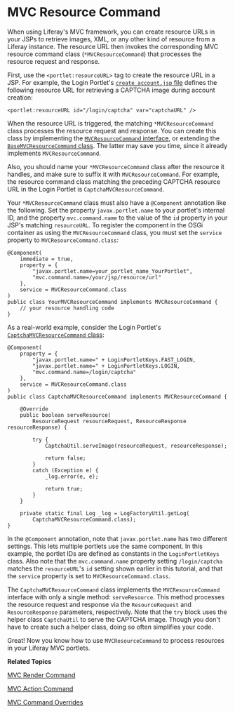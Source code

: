 # MVC Resource Command

When using Liferay's MVC framework, you can create resource URLs in your JSPs to 
retrieve images, XML, or any other kind of resource from a Liferay instance. The 
resource URL then invokes the corresponding MVC resource command class 
(`*MVCResourceCommand`) that processes the resource request and response. 

First, use the `<portlet:resourceURL>` tag to create the resource URL in a JSP. 
For example, the Login Portlet's 
[`create_account.jsp` file](https://github.com/liferay/liferay-portal/blob/master/modules/apps/foundation/login/login-web/src/main/resources/META-INF/resources/create_account.jsp) 
defines the following resource URL for retrieving a CAPTCHA image during account 
creation: 

    <portlet:resourceURL id="/login/captcha" var="captchaURL" />

When the resource URL is triggered, the matching `*MVCResourceCommand` class 
processes the resource request and response. You can create this class by 
implementing the 
[`MVCResourceCommand` interface](https://docs.liferay.com/portal/7.0/javadocs/portal-kernel/com/liferay/portal/kernel/portlet/bridges/mvc/MVCResourceCommand.html), 
or extending the 
[`BaseMVCResourceCommand` class](https://docs.liferay.com/portal/7.0/javadocs/portal-kernel/com/liferay/portal/kernel/portlet/bridges/mvc/BaseMVCResourceCommand.html). 
The latter may save you time, since it already implements `MVCResourceCommand`. 

Also, you should name your `*MVCResourceCommand` class after the resource it 
handles, and make sure to suffix it with `MVCResourceCommand`. For example, the 
resource command class matching the preceding CAPTCHA resource URL in the Login 
Portlet is `CaptchaMVCResourceCommand`. 

Your `*MVCResourceCommand` class must also have a `@Component` annotation like 
the following. Set the property `javax.portlet.name` to your portlet's internal 
ID, and the property `mvc.command.name` to the value of the `id` property in 
your JSP's matching `resourceURL`. To register the component in the OSGi 
container as using the `MVCResourceCommand` class, you must set the `service` 
property to `MVCResourceCommand.class`: 

    @Component(
        immediate = true,
        property = {
            "javax.portlet.name=your_portlet_name_YourPortlet",
            "mvc.command.name=/your/jsp/resource/url"
        },
        service = MVCResourceCommand.class
    )
    public class YourMVCResourceCommand implements MVCResourceCommand {
        // your resource handling code
    }

As a real-world example, consider the Login Portlet's 
[`CaptchaMVCResourceCommand` class](https://github.com/liferay/liferay-portal/blob/master/modules/apps/foundation/login/login-web/src/main/java/com/liferay/login/web/portlet/action/CaptchaMVCResourceCommand.java): 

    @Component(
        property = {
            "javax.portlet.name=" + LoginPortletKeys.FAST_LOGIN,
            "javax.portlet.name=" + LoginPortletKeys.LOGIN,
            "mvc.command.name=/login/captcha"
        },
        service = MVCResourceCommand.class
    )
    public class CaptchaMVCResourceCommand implements MVCResourceCommand {

        @Override
        public boolean serveResource(
            ResourceRequest resourceRequest, ResourceResponse resourceResponse) {
            
            try {
                CaptchaUtil.serveImage(resourceRequest, resourceResponse);

                return false;
            }
            catch (Exception e) {
                _log.error(e, e);
                
                return true;
            }
        }

        private static final Log _log = LogFactoryUtil.getLog(
            CaptchaMVCResourceCommand.class);
    }

In the `@Component` annotation, note that `javax.portlet.name` has two different 
settings. This lets multiple portlets use the same component. In this example, 
the portlet IDs are defined as constants in the `LoginPortletKeys` class. Also 
note that the `mvc.command.name` property setting `/login/captcha` matches the 
`resourceURL`'s `id` setting shown earlier in this tutorial, and that the 
`service` property is set to `MVCResourceCommand.class`. 

The `CaptchaMVCResourceCommand` class implements the `MVCResourceCommand` 
interface with only a single method: `serveResource`. This method processes the 
resource request and response via the `ResourceRequest` and `ResourceResponse` 
parameters, respectively. Note that the `try` block uses the helper class 
`CaptchaUtil` to serve the CAPTCHA image. Though you don't have to create such a 
helper class, doing so often simplifies your code. 

Great! Now you know how to use `MVCResourceCommand` to process resources in your 
Liferay MVC portlets. 

**Related Topics**

[MVC Render Command](https://www.liferay.com/)

[MVC Action Command](https://www.liferay.com/)

[MVC Command Overrides](https://www.liferay.com/)
